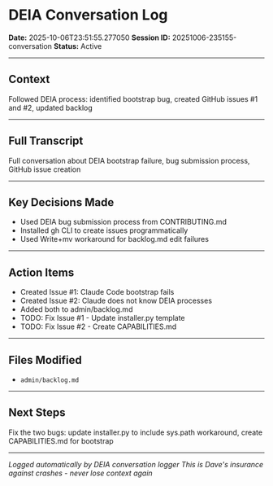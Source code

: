 # DEIA Conversation Log

**Date:** 2025-10-06T23:51:55.277050
**Session ID:** 20251006-235155-conversation
**Status:** Active

---

## Context
Followed DEIA process: identified bootstrap bug, created GitHub issues #1 and #2, updated backlog

---

## Full Transcript
Full conversation about DEIA bootstrap failure, bug submission process, GitHub issue creation

---

## Key Decisions Made
- Used DEIA bug submission process from CONTRIBUTING.md
- Installed gh CLI to create issues programmatically
- Used Write+mv workaround for backlog.md edit failures

---

## Action Items
- Created Issue #1: Claude Code bootstrap fails
- Created Issue #2: Claude does not know DEIA processes
- Added both to admin/backlog.md
- TODO: Fix Issue #1 - Update installer.py template
- TODO: Fix Issue #2 - Create CAPABILITIES.md

---

## Files Modified
- `admin/backlog.md`

---

## Next Steps
Fix the two bugs: update installer.py to include sys.path workaround, create CAPABILITIES.md for bootstrap

---

*Logged automatically by DEIA conversation logger*
*This is Dave's insurance against crashes - never lose context again*
